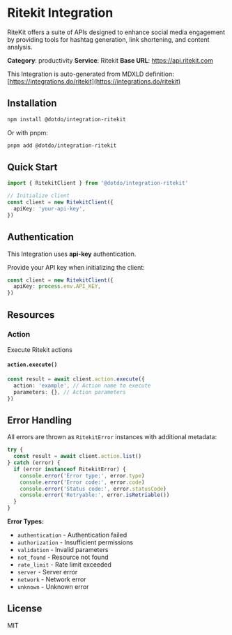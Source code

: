# Ritekit Integration

RiteKit offers a suite of APIs designed to enhance social media engagement by providing tools for hashtag generation, link shortening, and content analysis.

**Category**: productivity
**Service**: Ritekit
**Base URL**: https://api.ritekit.com

This Integration is auto-generated from MDXLD definition: [https://integrations.do/ritekit](https://integrations.do/ritekit)

## Installation

```bash
npm install @dotdo/integration-ritekit
```

Or with pnpm:

```bash
pnpm add @dotdo/integration-ritekit
```

## Quick Start

```typescript
import { RitekitClient } from '@dotdo/integration-ritekit'

// Initialize client
const client = new RitekitClient({
  apiKey: 'your-api-key',
})
```

## Authentication

This Integration uses **api-key** authentication.

Provide your API key when initializing the client:

```typescript
const client = new RitekitClient({
  apiKey: process.env.API_KEY,
})
```

## Resources

### Action

Execute Ritekit actions

#### `action.execute()`

```typescript
const result = await client.action.execute({
  action: 'example', // Action name to execute
  parameters: {}, // Action parameters
})
```

## Error Handling

All errors are thrown as `RitekitError` instances with additional metadata:

```typescript
try {
  const result = await client.action.list()
} catch (error) {
  if (error instanceof RitekitError) {
    console.error('Error type:', error.type)
    console.error('Error code:', error.code)
    console.error('Status code:', error.statusCode)
    console.error('Retryable:', error.isRetriable())
  }
}
```

**Error Types:**

- `authentication` - Authentication failed
- `authorization` - Insufficient permissions
- `validation` - Invalid parameters
- `not_found` - Resource not found
- `rate_limit` - Rate limit exceeded
- `server` - Server error
- `network` - Network error
- `unknown` - Unknown error

## License

MIT

